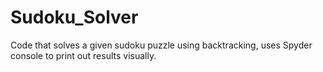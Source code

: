 # Sudoku_Solver
Code that solves a given sudoku puzzle using backtracking, uses Spyder console to print out results visually.
